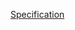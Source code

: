 [Specification](https://progalap.elte.hu/specifikacio/?data=H4sIAAAAAAAACmVPvWrDMBB%2BFXFTArKxEreFw5qaJYtTaDs5GkSiEkF0NpYylBDoqL5Fn81PUqRkSCnccd%2F9fd%2FdGfxgdvbD7nSwPQHCmpDRFGPLmbsGf7CDT7ATZUlqO25pcwrIQh%2F0se1fD3ZY6c80kFovo0EmGkmNFFVVMU37lLq7dIpfdorxSocz0cgs0VnVSDfPJL3%2FJyBd8bx5b99mVi7Kkm53dVZN3z83WAg1LwRwCMYHD9idYa%2BDBgRC9pSIHbL6IYG8gaxbcvaYrV7c%2BTJ%2F%2BVcfWS1SFTiQdgYQgMNo%2FOkYAMVFXX4BmmCHY0wBAAA%3D)
